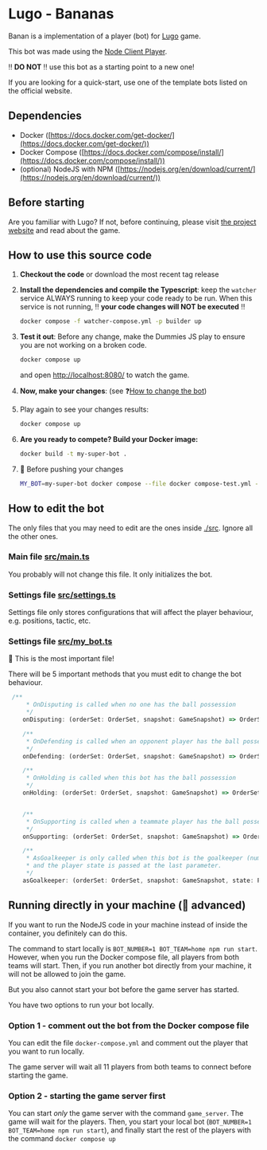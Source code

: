 # Lugo - Bananas
 
Banan is a implementation of a player (bot) for [Lugo](https://lugobots.dev) game.

This bot was made using the [Node Client Player](https://github.com/lugobots/lugo4node).

:bangbang: **DO NOT** :bangbang: use this bot as a starting point to a new one!

If you are looking for a quick-start, use one of the template bots listed on the official website.

## Dependencies

* Docker ([https://docs.docker.com/get-docker/](https://docs.docker.com/get-docker/))
* Docker Compose ([https://docs.docker.com/compose/install/](https://docs.docker.com/compose/install/))
* (optional) NodeJS with NPM ([https://nodejs.org/en/download/current/](https://nodejs.org/en/download/current/))

## Before starting

Are you familiar with Lugo? 
If not, before continuing, please visit [the project website](https://lugobots.dev) and read about the game.

## How to use this source code


1. **Checkout the code** or download the most recent tag release
2. **Install the dependencies and compile the Typescript**: keep the `watcher` service ALWAYS running to keep your code ready to be run.
When this service is not running, :bangbang: **your code changes will NOT be executed** :bangbang:

    ```sh 
   docker compose -f watcher-compose.yml -p builder up
   ```
3. **Test it out**: Before any change, make the Dummies JS play to ensure you are not working on a broken code.

   ```sh 
   docker compose up
   ```
   and open [http://localhost:8080/](http://localhost:8080/) to watch the game.
4. **Now, make your changes**: (see :question:[How to change the bot](#how-to-edit-the-bot))
5. Play again to see your changes results: 

   ```sh 
   docker compose up
   ```
6. **Are you ready to compete? Build your Docker image:** 
    
    ```sh 
   docker build -t my-super-bot .
   ```
7. :checkered_flag: Before pushing your changes

   ```sh 
   MY_BOT=my-super-bot docker compose --file docker compose-test.yml -p tester up
   ```

## How to edit the bot   

The only files that you may need to edit are the ones inside [./src](./src). Ignore all the other ones.

### Main file [src/main.ts](src/main.ts)

You probably will not change this file. It only initializes the bot.

### Settings file [src/settings.ts](./src/settings.ts)

Settings file only stores configurations that will affect the player behaviour, e.g. positions, tactic, etc.

### Settings file [src/my_bot.ts](./src/my_bot.ts)

:eyes: This is the most important file!

There will be 5 important methods that you must edit to change the bot behaviour.

```typescript
 /**
     * OnDisputing is called when no one has the ball possession
     */
    onDisputing: (orderSet: OrderSet, snapshot: GameSnapshot) => OrderSet | null

    /**
     * OnDefending is called when an opponent player has the ball possession
     */
    onDefending: (orderSet: OrderSet, snapshot: GameSnapshot) => OrderSet | null

    /**
     * OnHolding is called when this bot has the ball possession
     */
    onHolding: (orderSet: OrderSet, snapshot: GameSnapshot) => OrderSet | null


    /**
     * OnSupporting is called when a teammate player has the ball possession
     */
    onSupporting: (orderSet: OrderSet, snapshot: GameSnapshot) => OrderSet | null

    /**
     * AsGoalkeeper is only called when this bot is the goalkeeper (number 1). This method is called on every turn,
     * and the player state is passed at the last parameter.
     */
    asGoalkeeper: (orderSet: OrderSet, snapshot: GameSnapshot, state: PLAYER_STATE) => OrderSet | null

```


## Running directly in your machine (:ninja: advanced) 

If you want to run the NodeJS code in your machine instead of inside the container, you definitely can do this.

The command to start locally is `BOT_NUMBER=1 BOT_TEAM=home npm run start`. However, when you run the Docker compose 
file, all players from both teams will start. Then, if you run another bot directly from your machine, it will not
be allowed to join the game.

But you also cannot start your bot before the game server has started.

You have two options to run your bot locally.

### Option 1 - comment out the bot from the Docker compose file

You can edit the file `docker-compose.yml` and comment out the player that you want to run locally.

The game server will wait all 11 players from both teams to connect before starting the game.

### Option 2 - starting the game server first

You can start _only_ the game server with the command `game_server`. The game will wait for the players. Then, you
start your local bot (`BOT_NUMBER=1 BOT_TEAM=home npm run start`), and finally start the rest of the players with the
command `docker compose up`
